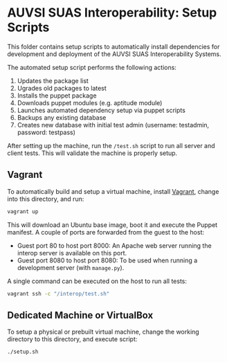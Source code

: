 AUVSI SUAS Interoperability: Setup Scripts
==========================================

This folder contains setup scripts to automatically install dependencies for
development and deployment of the AUVSI SUAS Interoperability Systems.

The automated setup script performs the following actions:
  1. Updates the package list
  2. Ugrades old packages to latest
  3. Installs the puppet package
  4. Downloads puppet modules (e.g. aptitude module)
  5. Launches automated dependency setup via puppet scripts
  6. Backups any existing database
  7. Creates new database with initial test admin
     (username: testadmin, password: testpass)

After setting up the machine, run the `/test.sh` script to run all server and
client tests. This will validate the machine is properly setup.


Vagrant
-------

To automatically build and setup a virtual machine, install
[Vagrant](https://www.vagrantup.com/), change into this directory, and run:

``` sh
vagrant up
```

This will download an Ubuntu base image, boot it and execute the Puppet
manifest. A couple of ports are forwarded from the guest to the host:

* Guest port 80 to host port 8000: An Apache web server running the interop
  server is available on this port.
* Guest port 8080 to host port 8080: To be used when running a development
  server (with `manage.py`).

A single command can be executed on the host to run all tests:

``` sh
vagrant ssh -c "/interop/test.sh"
```


Dedicated Machine or VirtualBox
-------------------------------

To setup a physical or prebuilt virtual machine, change the working directory
to this directory, and execute script:

``` sh
./setup.sh
```

